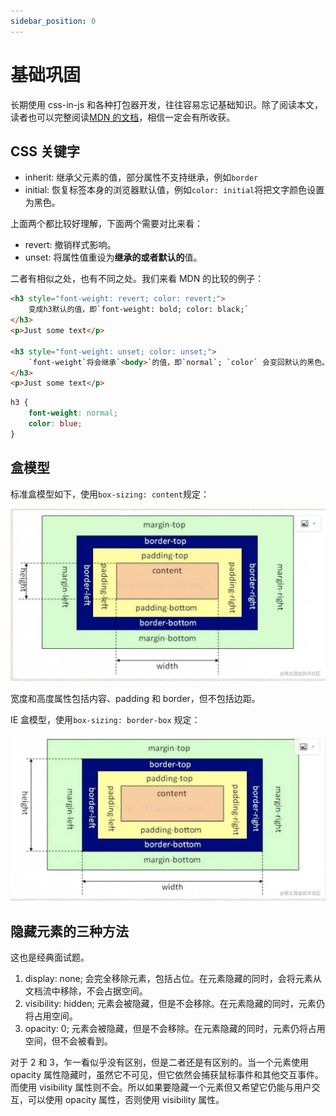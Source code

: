 ```yaml
---
sidebar_position: 0
---
```


# 基础巩固

长期使用 css-in-js 和各种打包器开发，往往容易忘记基础知识。除了阅读本文，读者也可以完整阅读[MDN 的文档](https://developer.mozilla.org/en-US/docs/Web/CSS)，相信一定会有所收获。

## CSS 关键字

-   inherit: 继承父元素的值，部分属性不支持继承，例如`border`
-   initial: 恢复标签本身的浏览器默认值，例如`color: initial`将把文字颜色设置为黑色。

上面两个都比较好理解，下面两个需要对比来看：

-   revert: 撤销样式影响。
-   unset: 将属性值重设为**继承的或者默认的**值。

二者有相似之处，也有不同之处。我们来看 MDN 的比较的例子：

```html
<h3 style="font-weight: revert; color: revert;">
	变成h3默认的值，即`font-weight: bold; color: black;`
</h3>
<p>Just some text</p>

<h3 style="font-weight: unset; color: unset;">
	`font-weight`将会继承`<body>`的值，即`normal`; `color` 会变回默认的黑色。
</h3>
<p>Just some text</p>
```

```css
h3 {
	font-weight: normal;
	color: blue;
}
```

## 盒模型

标准盒模型如下，使用`box-sizing: content`规定：

![Untitled](%E5%9F%BA%E7%A1%80%E5%B7%A9%E5%9B%BA%2043ba708be2de493b9269462f06b4eecd/Untitled.png)

宽度和高度属性包括内容、padding 和 border，但不包括边距。

IE 盒模型，使用`box-sizing: border-box` 规定：

![Untitled](%E5%9F%BA%E7%A1%80%E5%B7%A9%E5%9B%BA%2043ba708be2de493b9269462f06b4eecd/Untitled%201.png)

## 隐藏元素的三种方法

这也是经典面试题。

1. display: none; 会完全移除元素，包括占位。在元素隐藏的同时，会将元素从文档流中移除，不会占据空间。
2. visibility: hidden; 元素会被隐藏，但是不会移除。在元素隐藏的同时，元素仍将占用空间。
3. opacity: 0; 元素会被隐藏，但是不会移除。在元素隐藏的同时，元素仍将占用空间，但不会被看到。

对于 2 和 3，乍一看似乎没有区别，但是二者还是有区别的。当一个元素使用 opacity 属性隐藏时，虽然它不可见，但它依然会捕获鼠标事件和其他交互事件。而使用 visibility 属性则不会。所以如果要隐藏一个元素但又希望它仍能与用户交互，可以使用 opacity 属性，否则使用 visibility 属性。
